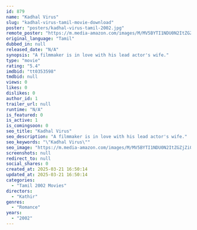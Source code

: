 ```yaml
---
id: 879
name: "Kadhal Virus"
slug: "kadhal-virus-tamil-movie-download"
poster: "posters/kadhal-virus-tamil-2002.jpg"
remote_poster: "https://m.media-amazon.com/images/M/MV5BYTI1NDU0N2ItZGZjZi00OTMyLThmNGMtOGVmYTQ5OTAyZTYyXkEyXkFqcGdeQXVyMTEzNzg0Mjkx._V1_SX300.jpg"
original_language: "Tamil"
dubbed_in: null
released_date: "N/A"
synopsis: "A filmmaker is in love with his lead actor's wife."
type: "movie"
rating: "5.4"
imdbid: "tt0353598"
tmdbid: null
views: 0
likes: 0
dislikes: 0
author_id: 1
trailer_url: null
runtime: "N/A"
is_featured: 0
is_active: 1
is_comingsoon: 0
seo_title: "Kadhal Virus"
seo_description: "A filmmaker is in love with his lead actor's wife."
seo_keywords: "\"Kadhal Virus\""
seo_image: "https://m.media-amazon.com/images/M/MV5BYTI1NDU0N2ItZGZjZi00OTMyLThmNGMtOGVmYTQ5OTAyZTYyXkEyXkFqcGdeQXVyMTEzNzg0Mjkx._V1_SX300.jpg"
screenshots: null
redirect_to: null
social_shares: 0
created_at: 2025-03-21 16:50:14
updated_at: 2025-03-21 16:50:14
categories:
  - "Tamil 2002 Movies"
directors:
  - "Kathir"
genres:
  - "Romance"
years:
  - "2002"
---
```

